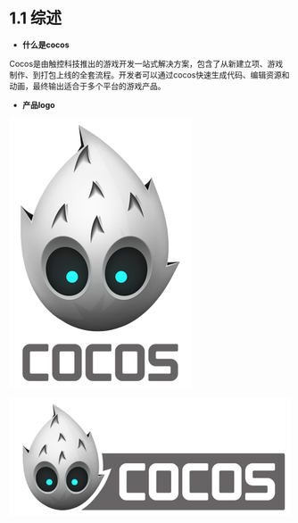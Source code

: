 # 1.1 综述


- **什么是cocos** 

Cocos是由触控科技推出的游戏开发一站式解决方案，包含了从新建立项、游戏制作、到打包上线的全套流程。开发者可以通过cocos快速生成代码、编辑资源和动画，最终输出适合于多个平台的游戏产品。



- **产品logo** 

![image](res/image001.png)




![image](res/image002.png)



